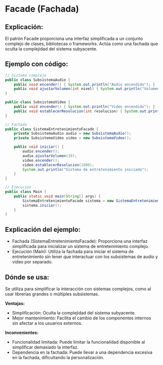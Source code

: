 # Facade (Fachada)

## Explicación:

El patrón Facade proporciona una interfaz simplificada a un conjunto complejo de clases, bibliotecas o frameworks. Actúa como una fachada que oculta la complejidad del sistema subyacente.

## Ejemplo con código:

```java
// Sistema complejo
public class SubsistemaAudio {
    public void encender() { System.out.println("Audio encendido"); }
    public void ajustarVolumen(int nivel) { System.out.println("Volumen ajustado a " + nivel); }
}

public class SubsistemaVideo {
    public void encender() { System.out.println("Video encendido"); }
    public void establecerResolucion(int resolucion) { System.out.println("Resolución ajustada a " + resolucion + "p"); }
}

// Fachada
public class SistemaEntretenimientoFacade {
    private SubsistemaAudio audio = new SubsistemaAudio();
    private SubsistemaVideo video = new SubsistemaVideo();

    public void iniciar() {
        audio.encender();
        audio.ajustarVolumen(10);
        video.encender();
        video.establecerResolucion(1080);
        System.out.println("Sistema de entretenimiento iniciado");
    }
}

// Ejecución
public class Main {
    public static void main(String[] args) {
        SistemaEntretenimientoFacade sistema = new SistemaEntretenimientoFacade();
        sistema.iniciar();
    }
}
```

## Explicación del ejemplo:

- Fachada (SistemaEntretenimientoFacade): Proporciona una interfaz simplificada para inicializar un sistema de entretenimiento complejo.
- Ejecución (Main): Utiliza la fachada para iniciar el sistema de entretenimiento sin tener que interactuar con los subsistemas de audio y video por separado.

## Dónde se usa:

Se utiliza para simplificar la interacción con sistemas complejos, como al usar librerías grandes o múltiples subsistemas.

**Ventajas:**

- Simplificación: Oculta la complejidad del sistema subyacente.
- Mejor mantenimiento: Facilita el cambio de los componentes internos sin afectar a los usuarios externos.

**Inconvenientes:**

- Funcionalidad limitada: Puede limitar la funcionalidad disponible al simplificar demasiado la interfaz.
- Dependencia en la fachada: Puede llevar a una dependencia excesiva en la fachada, dificultando la personalización.